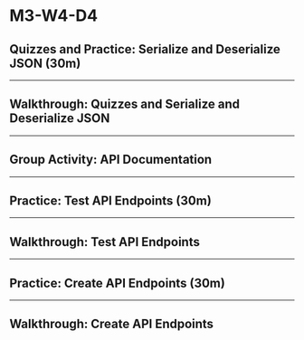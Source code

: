 # M3-W4-D4

## Quizzes and Practice: Serialize and Deserialize JSON (30m)

---

## Walkthrough: Quizzes and Serialize and Deserialize JSON

---

## Group Activity: API Documentation

---

## Practice: Test API Endpoints (30m)

---

## Walkthrough: Test API Endpoints

---

## Practice: Create API Endpoints (30m)

---

## Walkthrough: Create API Endpoints
